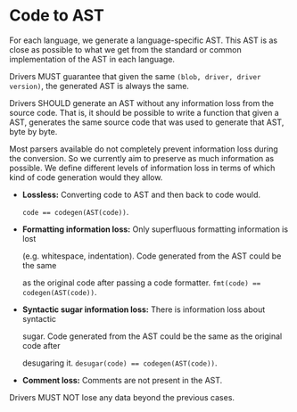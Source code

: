 # Code to AST

For each language, we generate a language-specific AST. This AST is as close as possible to what we get from the standard or common implementation of the AST in each language.

Drivers MUST guarantee that given the same `(blob, driver, driver version)`, the generated AST is always the same.

Drivers SHOULD generate an AST without any information loss from the source code. That is, it should be possible to write a function that given a AST, generates the same source code that was used to generate that AST, byte by byte.

Most parsers available do not completely prevent information loss during the conversion. So we currently aim to preserve as much information as possible. We define different levels of information loss in terms of which kind of code generation would they allow.

* **Lossless:** Converting code to AST and then back to code would.

  `code == codegen(AST(code))`.

* **Formatting information loss:** Only superfluous formatting information is lost

  \(e.g. whitespace, indentation\). Code generated from the AST could be the same

  as the original code after passing a code formatter. `fmt(code) == codegen(AST(code))`.

* **Syntactic sugar information loss:** There is information loss about syntactic

  sugar. Code generated from the AST could be the same as the original code after

  desugaring it. `desugar(code) == codegen(AST(code))`.

* **Comment loss:** Comments are not present in the AST.

Drivers MUST NOT lose any data beyond the previous cases.

